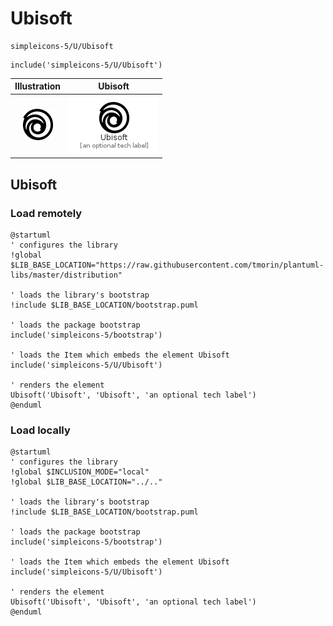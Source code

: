 # Ubisoft


```text
simpleicons-5/U/Ubisoft
```

```text
include('simpleicons-5/U/Ubisoft')
```



| Illustration | Ubisoft |
| :---: | :---: |
| ![illustration for Illustration](../../simpleicons-5/U/Ubisoft.png) | ![illustration for Ubisoft](../../simpleicons-5/U/Ubisoft.Local.png) |




## Ubisoft

### Load remotely
```plantuml
@startuml
' configures the library
!global $LIB_BASE_LOCATION="https://raw.githubusercontent.com/tmorin/plantuml-libs/master/distribution"

' loads the library's bootstrap
!include $LIB_BASE_LOCATION/bootstrap.puml

' loads the package bootstrap
include('simpleicons-5/bootstrap')

' loads the Item which embeds the element Ubisoft
include('simpleicons-5/U/Ubisoft')

' renders the element
Ubisoft('Ubisoft', 'Ubisoft', 'an optional tech label')
@enduml
```

### Load locally
```plantuml
@startuml
' configures the library
!global $INCLUSION_MODE="local"
!global $LIB_BASE_LOCATION="../.."

' loads the library's bootstrap
!include $LIB_BASE_LOCATION/bootstrap.puml

' loads the package bootstrap
include('simpleicons-5/bootstrap')

' loads the Item which embeds the element Ubisoft
include('simpleicons-5/U/Ubisoft')

' renders the element
Ubisoft('Ubisoft', 'Ubisoft', 'an optional tech label')
@enduml
```

